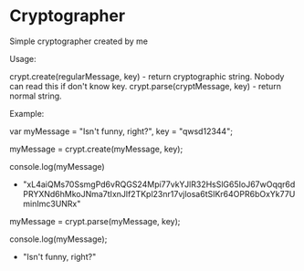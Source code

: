# Cryptographer
Simple cryptographer created by me

Usage:

  crypt.create(regularMessage, key) - return cryptographic string. Nobody can read this if don't know key.
  crypt.parse(cryptMessage, key) - return normal string.
  
Example:

  var myMessage = "Isn't funny, right?",
      key = "qwsd12344";
      
  myMessage = crypt.create(myMessage, key);
  
  console.log(myMessage)
  
  - "xL4aiQMs70SsmgPd6vRQGS24Mpi77vkYJlR32HsSlG65IoJ67wOqqr6dPRYXNd6hMkoJNma7tIxnJlf2TKpl23nr17vjlosa6tSIKr64OPR6bOxYk77UminImc3UNRx"
    
  myMessage = crypt.parse(myMessage, key);
  
  console.log(myMessage);
  
  - "Isn't funny, right?"
